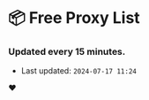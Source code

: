 # :package: Free Proxy List
### Updated every 15 minutes.

- Last updated: `2024-07-17 11:24`

:heart:

